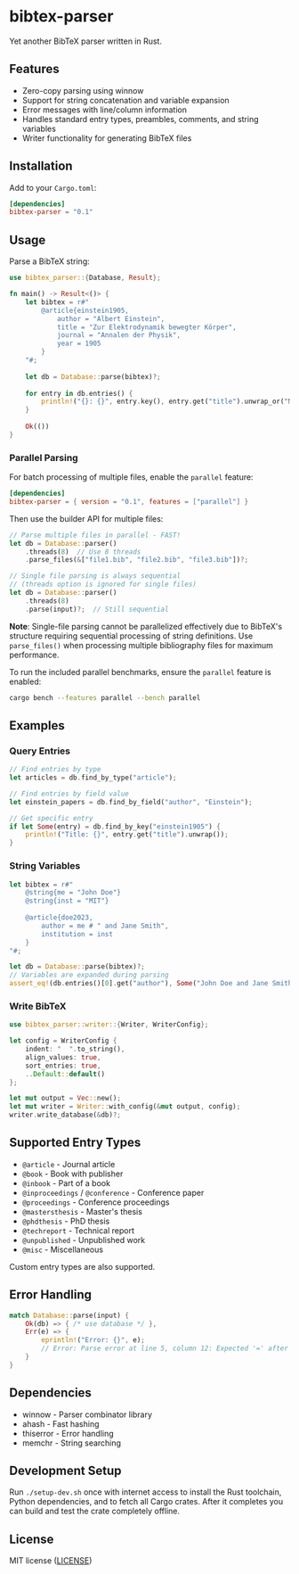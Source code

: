 # bibtex-parser

Yet another BibTeX parser written in Rust.

## Features

- Zero-copy parsing using winnow
- Support for string concatenation and variable expansion
- Error messages with line/column information
- Handles standard entry types, preambles, comments, and string variables
- Writer functionality for generating BibTeX files

## Installation

Add to your `Cargo.toml`:

```toml
[dependencies]
bibtex-parser = "0.1"
```

## Usage

Parse a BibTeX string:

```rust
use bibtex_parser::{Database, Result};

fn main() -> Result<()> {
    let bibtex = r#"
        @article{einstein1905,
            author = "Albert Einstein",
            title = "Zur Elektrodynamik bewegter Körper",
            journal = "Annalen der Physik",
            year = 1905
        }
    "#;
    
    let db = Database::parse(bibtex)?;
    
    for entry in db.entries() {
        println!("{}: {}", entry.key(), entry.get("title").unwrap_or("No title"));
    }
    
    Ok(())
}
```

### Parallel Parsing

For batch processing of multiple files, enable the `parallel` feature:

```toml
[dependencies]
bibtex-parser = { version = "0.1", features = ["parallel"] }
```

Then use the builder API for multiple files:

```rust
// Parse multiple files in parallel - FAST!
let db = Database::parser()
    .threads(8)  // Use 8 threads
    .parse_files(&["file1.bib", "file2.bib", "file3.bib"])?;

// Single file parsing is always sequential
// (threads option is ignored for single files)
let db = Database::parser()
    .threads(8)
    .parse(input)?;  // Still sequential
```

**Note**: Single-file parsing cannot be parallelized effectively due to BibTeX's structure requiring sequential processing of string definitions. Use `parse_files()` when processing multiple bibliography files for maximum performance.

To run the included parallel benchmarks, ensure the `parallel` feature is enabled:

```bash
cargo bench --features parallel --bench parallel
```

## Examples

### Query Entries

```rust
// Find entries by type
let articles = db.find_by_type("article");

// Find entries by field value
let einstein_papers = db.find_by_field("author", "Einstein");

// Get specific entry
if let Some(entry) = db.find_by_key("einstein1905") {
    println!("Title: {}", entry.get("title").unwrap());
}
```

### String Variables

```rust
let bibtex = r#"
    @string{me = "John Doe"}
    @string{inst = "MIT"}
    
    @article{doe2023,
        author = me # " and Jane Smith",
        institution = inst
    }
"#;

let db = Database::parse(bibtex)?;
// Variables are expanded during parsing
assert_eq!(db.entries()[0].get("author"), Some("John Doe and Jane Smith"));
```

### Write BibTeX

```rust
use bibtex_parser::writer::{Writer, WriterConfig};

let config = WriterConfig {
    indent: "  ".to_string(),
    align_values: true,
    sort_entries: true,
    ..Default::default()
};

let mut output = Vec::new();
let mut writer = Writer::with_config(&mut output, config);
writer.write_database(&db)?;
```

## Supported Entry Types

- `@article` - Journal article
- `@book` - Book with publisher
- `@inbook` - Part of a book
- `@inproceedings` / `@conference` - Conference paper
- `@proceedings` - Conference proceedings
- `@mastersthesis` - Master's thesis
- `@phdthesis` - PhD thesis
- `@techreport` - Technical report
- `@unpublished` - Unpublished work
- `@misc` - Miscellaneous

Custom entry types are also supported.

## Error Handling

```rust
match Database::parse(input) {
    Ok(db) => { /* use database */ },
    Err(e) => {
        eprintln!("Error: {}", e);
        // Error: Parse error at line 5, column 12: Expected '=' after field name
    }
}
```

## Dependencies

- winnow - Parser combinator library
- ahash - Fast hashing
- thiserror - Error handling
- memchr - String searching

## Development Setup

Run `./setup-dev.sh` once with internet access to install the Rust toolchain,
Python dependencies, and to fetch all Cargo crates. After it completes you can
build and test the crate completely offline.

## License

MIT license ([LICENSE](LICENSE))
